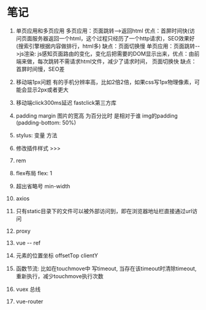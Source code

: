 # 笔记

1. 单页应用和多页应用
   多页应用：页面跳转-->返回html 优点：首屏时间快(访问页面服务器返回一个html，这个过程只经历了一个http请求)，SEO效果好(搜索引擎根据内容做排行，html多) 缺点：页面切换慢
   单页应用：页面跳转-->js渲染: js感知页面路由的变化，变化后把需要的DOM显示出来，优点：由前端来做，每次跳转不需请求html文件，减少了请求时间， 页面切换快 缺点：首屏时间慢，SEO差

2. 移动端1px问题
   有的手机分辨率高，比如2倍2倍，如果css写1px物理像素，可能会显示2px或者更大

3. 移动端click300ms延迟
   fastclick第三方库

4. padding margin 图片的宽高 为百分比时 是相对于谁 img的padding
   (padding-bottom: 50%)

5. stylus: 变量 方法

6. 修改插件样式 >>>

7. rem

8. flex布局 flex: 1

9. 超出省略号 min-width

10. axios 

11. 只有static目录下的文件可以被外部访问到，即在浏览器地址栏直接通过url访问

12. proxy

13. vue -- ref

14. 元素的位置坐标 offsetTop clientY

15. 函数节流: 比如在touchmove中 写timeout, 当存在该timeout时清除timeout, 重新执行，减少touchmove执行次数

16. vuex 总线

17. vue-router